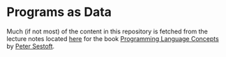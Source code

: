 # Programs as Data

Much (if not most) of the content in this repository is fetched from the lecture notes located
[here](http://www.itu.dk/people/sestoft/plc/) for the book [Programming Language Concepts](http://www.itu.dk/people/sestoft/plc/)
by [Peter Sestoft](http://www.itu.dk/people/sestoft/). 